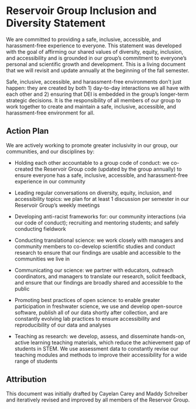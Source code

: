 # Reservoir Group Inclusion and Diversity Statement

We are committed to providing a safe, inclusive, accessible, and harassment-free experience to everyone. This statement was developed with the goal of affirming our shared values of diversity, equity, inclusion, and accessibility and is grounded in our group’s commitment to everyone’s personal and scientific growth and development. This is a living document that we will revisit and update annually at the beginning of the fall semester.

Safe, inclusive, accessible, and harassment-free environments don’t just happen: they are created by both 1) day-to-day interactions we all have with each other and 2) ensuring that DEI is embedded in the group’s longer-term strategic decisions. It is the responsibility of all members of our group to work together to create and maintain a safe, inclusive, accessible, and harassment-free environment for all.

## Action Plan

We are actively working to promote greater inclusivity in our group, our communities, and our disciplines by:

* Holding each other accountable to a group code of conduct: we co-created the Reservoir Group code (updated by the group annually) to ensure everyone has a safe, inclusive, accessible, and harassment-free experience in our community

* Leading regular conversations on diversity, equity, inclusion, and accessibility topics: we plan for at least 1 discussion per semester in our Reservoir Group’s weekly meetings

* Developing anti-racist frameworks for: our community interactions (via our code of conduct); recruiting and mentoring students; and safely conducting fieldwork

* Conducting translational science: we work closely with managers and community members to co-develop scientific studies and conduct research to ensure that our findings are usable and accessible to the communities we live in

* Communicating our science: we partner with educators, outreach coordinators, and managers to translate our research, solicit feedback, and ensure that our findings are broadly shared and accessible to the public

* Promoting best practices of open science: to enable greater participation in freshwater science, we use and develop open-source software, publish all of our data shortly after collection, and are constantly evolving lab practices to ensure accessibility and reproducibility of our data and analyses

* Teaching as research: we develop, assess, and disseminate hands-on, active learning teaching materials, which reduce the achievement gap of students in STEM. We use assessment data to constantly revise our teaching modules and methods to improve their accessibility for a wide range of students


## Attribution

This document was initially drafted by Cayelan Carey and Maddy Schreiber and iteratively revised and improved by all members of the Reservoir Group.
